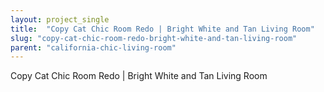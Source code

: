 ```yaml
---
layout: project_single
title:  "Copy Cat Chic Room Redo | Bright White and Tan Living Room"
slug: "copy-cat-chic-room-redo-bright-white-and-tan-living-room"
parent: "california-chic-living-room"
---
```

Copy Cat Chic Room Redo | Bright White and Tan Living Room